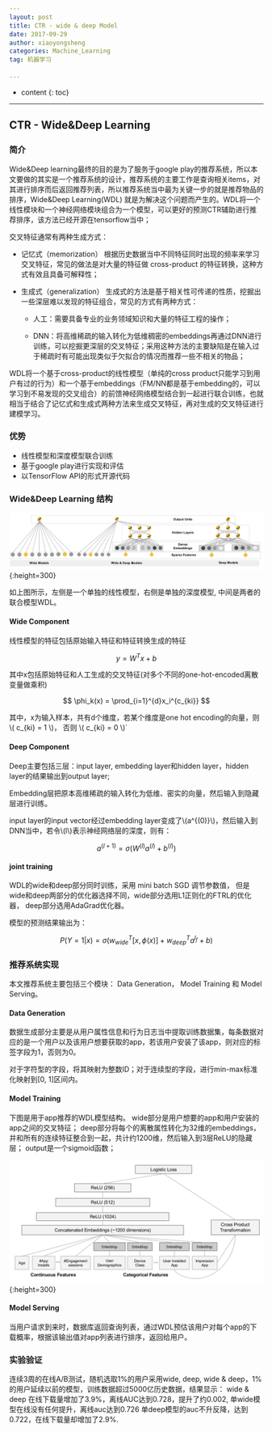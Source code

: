 ```yaml
---
layout: post
title: CTR - wide & deep Model
date: 2017-09-29
author: xiaoyongsheng
categories: Machine_Learning
tag: 机器学习

---
```


* content
{: toc}

---



## CTR - Wide&Deep Learning

### 简介
Wide&Deep learning最终的目的是为了服务于google play的推荐系统，所以本文要做的其实是一个推荐系统的设计，推荐系统的主要工作是查询相关items，对其进行排序而后返回推荐列表，所以推荐系统当中最为关键一步的就是推荐物品的排序，Wide&Deep Learning(WDL) 就是为解决这个问题而产生的。WDL将一个线性模块和一个神经网络模块组合为一个模型，可以更好的预测CTR辅助进行推荐排序，该方法已经开源在tensorflow当中；

交叉特征通常有两种生成方式：

- 记忆式（memorization）
根据历史数据当中不同特征同时出现的频率来学习交叉特征，常见的做法是对大量的特征做 cross-product 的特征转换，这种方式有效且具备可解释性；

- 生成式（generalization）
生成式的方法是基于相关性可传递的性质，挖掘出一些深层难以发现的特征组合，常见的方式有两种方式：

    + 人工：需要具备专业的业务领域知识和大量的特征工程的操作；

    + DNN：将高维稀疏的输入转化为低维稠密的embeddings再通过DNN进行训练，可以挖掘更深层的交叉特征；采用这种方法的主要缺陷是在输入过于稀疏时有可能出现类似于欠拟合的情况而推荐一些不相关的物品；

WDL将一个基于cross-product的线性模型（单纯的cross product只能学习到用户有过的行为）和一个基于embeddings（FM/NN都是基于embedding的，可以学习到不易发现的交叉组合）的前馈神经网络模型结合到一起进行联合训练，也就相当于结合了记忆式和生成式两种方法来生成交叉特征，再对生成的交叉特征进行建模学习。

### 优势

- 线性模型和深度模型联合训练
- 基于google play进行实现和评估
- 以TensorFlow API的形式开源代码

### Wide&Deep Learning 结构
![](/styles/images/ctrfigs/WDL_struc.png){:height=300}

如上图所示，左侧是一个单独的线性模型，右侧是单独的深度模型, 中间是两者的联合模型WDL。

####  Wide Component
线性模型的特征包括原始输入特征和特征转换生成的特征

$$ y = W^{T}x + b $$

其中x包括原始特征和人工生成的交叉特征(对多个不同的one-hot-encoded离散变量做乘积)

$$ \phi_k(x) = \prod_{i=1}^{d}x_i^{c_{ki}} $$

其中，x为输入样本，共有d个维度，若某个维度是one hot encoding的向量，则 \\( c_{ki} = 1 \\)， 否则 \\( c_{ki} = 0 \\)`


#### Deep Component


Deep主要包括三层：input layer, embedding layer和hidden layer，hidden layer的结果输出到output layer; 


Embedding层把原本高维稀疏的输入转化为低维、密实的向量，然后输入到隐藏层进行训练。

input layer的input vector经过embedding layer变成了\\(a^{(0)}\\)，然后输入到DNN当中，若令\\(l\\)表示神经网络层的深度，则有：

$$ a^{(l+1)} = \sigma(W^{(l)} a^{(l)} + b^{(l)}) $$


#### joint training

WDL的wide和deep部分同时训练，采用 mini batch SGD 调节参数值， 但是wide和deep两部分的优化器选择不同，wide部分选用L1正则化的FTRL的优化器， deep部分选用AdaGrad优化器。

模型的预测结果输出为：

$$
P(Y=1|x) = \sigma{(
w_{wide}^T[x, \phi(x)] + w_{deep}^T a^{l_f} + b
)}
$$


### 推荐系统实现

本文推荐系统主要包括三个模块： Data Generation， Model Training 和 Model Serving。

#### Data Generation

数据生成部分主要是从用户属性信息和行为日志当中提取训练数据集，每条数据对应的是一个用户以及该用户想要获取的app，若该用户安装了该app，则对应的标签字段为1，否则为0。

对于字符型的字段，将其映射为整数ID；对于连续型的字段，进行min-max标准化映射到[0, 1]区间内。

#### Model Training

下图是用于app推荐的WDL模型结构。
wide部分是用户想要的app和用户安装的app之间的交叉特征；
deep部分将每个的离散属性转化为32维的embeddings，并和所有的连续特征整合到一起，共计约1200维，然后输入到3层ReLU的隐藏层；
output是一个sigmoid函数；


![ ](/styles/images/ctrfigs/wideDeepforrs.png){:height=300}


#### Model Serving

当用户请求到来时，数据库返回查询列表，通过WDL预估该用户对每个app的下载概率，根据该输出值对app列表进行排序，返回给用户。

### 实验验证

连续3周的在线A/B测试，随机选取1%的用户采用wide, deep, wide & deep，1%的用户延续以前的模型，训练数据超过5000亿历史数据，结果显示：
wide & deep 在线下载量增加了3.9%，离线AUC达到0.728，提升了约0.002, 
单wide模型在线没有任何提升，离线auc达到0.726
单deep模型的auc不升反降，达到0.722，在线下载量却增加了2.9%.
